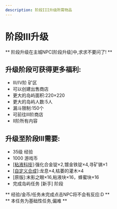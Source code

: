 ```yaml
---
description: 阶段III升级所需物品
---
```


# 阶段III升级

** 阶段升级在主城NPC\[阶段升级\]中,求求不要问了! **

## 升级阶段可获得更多福利:  
- III/IV阶 矿区  
- 可以创建出售商店   
- 更大的岛屿面积:220×220  
- 更大的岛屿人数:5人  
- 漏斗限制:150个 
- 可前往III阶商店  
- II阶所有内容 

## 升级至阶段III需要:  
- 35级 经验  
- 1000 游戏币  
- [\[粘液科技\]](https://doc.skycraft.cn/plugins/slimefun):强化合金锭×2,镀金铁锭×4,寻矿镐×1  
- [\[自定义合成\]](https://doc.skycraft.cn/plugins/minetinker):龙息×4,枯萎的灌木×4  
- \[原版\]:末影之眼×16,粘液块×16，蜂蜜块×16
- 完成岛屿任务 \[新手\] 阶段    

** 经验/金币/任务未完成点击NPC将不会有反应:D **  
** 本任务为基础性任务,偏难 **

